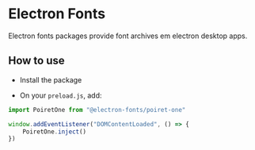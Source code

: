 # Electron Fonts

Electron fonts packages provide font archives em electron desktop apps.

## How to use

* Install the package

* On your `preload.js`, add:

```ts
import PoiretOne from "@electron-fonts/poiret-one"

window.addEventListener("DOMContentLoaded", () => {
    PoiretOne.inject()
})
```